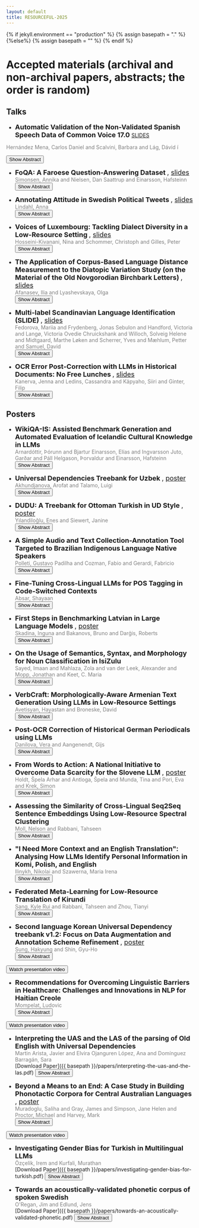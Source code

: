 ```yaml
---
layout: default
title: RESOURCEFUL-2025
---
```

{% if jekyll.environment  == "production" %}
        {% assign basepath = "." %}
        {%else%}
        {% assign basepath = "" %}
        {% endif %}

# Accepted materials (archival and non-archival papers, abstracts; the order is random)

## Talks

  *  <font size="4"> <b> Automatic Validation of the Non-Validated Spanish Speech Data of Common Voice 17.0 </b> </font>
  [SLIDES](./slides/hernandez-mena-slides.pdf)

  <span style="color:gray"> Hernández Mena, Carlos Daniel and Scalvini, Barbara and Lág, Dávid í </span>  
  
  <button onclick="toggleAbstract('abstract1')">Show Abstract</button>
  <div id="abstract1" class="abstract" style="display:none;">Mozilla Common Voice is a crowdsourced project that aims to create a public, multilingual dataset of voice recordings for training speech recognition models. In Common Voice, anyone can contribute by donating or validating recordings in various languages. However, despite the availability of many recordings in certain languages, a significant percentage remains unvalidated by users. This is the case for Spanish, where in version 17.0 of Common Voice, 75% of the 2,220 hours of recordings are unvalidated. In this work, we used the Whisper recognizer to automatically validate approximately 784 hours of recordings which are more than the 562 hours validated by users. To verify the accuracy of the validation, we developed a speech recognition model based on a version of NVIDIA-NeMo’s Parakeet, which does not have an official Spanish version. Our final model achieved a WER of less than 4% on the test and validation splits of Common Voice 17.0. Both the model and the speech corpus are publicly available on Hugging Face.</div>

  *  <font size="4"> <b> FoQA: A Faroese Question-Answering Dataset </b>, [slides](./slides/simonsen-slides.pdf)</font>  
  <span style="color:gray"> Simonsen, Annika and Nielsen, Dan Saattrup and Einarsson, Hafsteinn </span>  
  <button onclick="toggleAbstract('abstract2')">Show Abstract</button>
  <div id="abstract2" class="abstract" style="display:none;">We present FoQA, a Faroese extractive question-answering (QA) dataset with 2,000 samples, created using a semi-automated approach combining Large Language Models (LLMs) and human validation. The dataset was generated from Faroese Wikipedia articles using GPT-4-turbo for initial QA generation, followed by question rephrasing to increase complexity and native speaker validation to ensure quality. We provide baseline performance metrics for FoQA across multiple models, including LLMs and BERT, demonstrating its effectiveness in evaluating Faroese QA performance. The dataset is released in three versions: a validated set of 2,000 samples, a complete set of all 10,001 generated samples, and a set of 2,395 rejected samples for error analysis.</div>

  *  <font size="4"> <b> Annotating Attitude in Swedish Political Tweets </b>, [slides](./slides/lindahl-slides.pdf) </font>  
  <span style="color:gray"> Lindahl, Anna </span>  
  <button onclick="toggleAbstract('abstract4')">Show Abstract</button>
  <div id="abstract4" class="abstract" style="display:none;">There is a lack of Swedish datasets annotated for emotional and argumentative language. This work therefore presents an annotation procedure and a dataset of Swedish political tweets. The tweets are annotated for positive and negative attitude. Challenges with this type of annotation is identified and described. The evaluation shows that the annotators do not agree on where to annotate spans, but that they agree on labels. This is demonstrated with a new implementation of the agreement coefficient Krippendorff's unitized alpha.</div>

  *  <font size="4"> <b> Voices of Luxembourg: Tackling Dialect Diversity in a Low-Resource Setting </b>, [slides](./slides/hosseini-kivanani-slides.pdf) </font>  
  <span style="color:gray"> Hosseini-Kivanani, Nina and Schommer, Christoph and Gilles, Peter </span>  
  <button onclick="toggleAbstract('abstract5')">Show Abstract</button>
  <div id="abstract5" class="abstract" style="display:none;">
    Dialect classification is essential for preserving linguistic diversity, particularly in low-resource languages such as Luxembourgish. This study introduces one of the first systematic approaches to classifying Luxembourgish dialects, addressing phonetic, prosodic, and lexical variations across four major regions. We benchmarked multiple models, including state-of-the-art pre-trained speech models like Wav2Vec2, XLSR-Wav2Vec2, and Whisper, alongside traditional approaches such as Random Forest and CNN-LSTM. To overcome data limitations, we applied targeted data augmentation strategies and analyzed their impact on model performance. Our findings highlight the superior performance of CNN-Spectrogram and CNN-LSTM models while identifying the strengths and limitations of data augmentation. This work establishes foundational benchmarks and provides actionable insights for advancing dialectal NLP in Luxembourgish and other low-resource languages.
  </div>

  *  <font size="4"> <b> The Application of Corpus-Based Language Distance Measurement to the Diatopic Variation Study (on the Material of the Old Novgorodian Birchbark Letters) </b>, [slides](./slides/afanasev-slides.pdf) </font>  
  <span style="color:gray"> Afanasev, Ilia and Lyashevskaya, Olga </span>  
  <button onclick="toggleAbstract('abstract6')">Show Abstract</button>
  <div id="abstract6" class="abstract" style="display:none;">
    The paper presents a computer-assisted exploration of a set of texts, where qualitative analysis complements the linguistically-aware vector-based language distance measurements, interpreting them through close reading and thus proving or disproving their conclusions. It proposes using a method designed for small raw corpora to explore the individual, chronological, and gender-based differences within an extinct single territorial lect, known only by a scarce collection of documents. The material under consideration is the Novgorodian birchbark letters, a set of rather small manuscripts (not a single one is more than 1000 tokens) that are witnesses of the Old Novgorodian lect, spoken on the territories of modern Novgorod and Staraya Russa at the first half of the first millennium CE. The study shows the existence of chronological variation, a mild degree of individual variation, and almost absent gender-based differences. Possible prospects of the study include its application to the newly discovered birchbark letters and using an outgroup for more precise measurements.
  </div>

  *  <font size="4"> <b> Multi-label Scandinavian Language Identification (SLIDE) </b>, [slides](./slides/fedorova-slides.pdf) </font>  
  <span style="color:gray"> Fedorova, Mariia and Frydenberg, Jonas Sebulon and Handford, Victoria and Langø, Victoria Ovedie Chruickshank and Willoch, Solveig Helene and Midtgaard, Marthe Løken and Scherrer, Yves and Mæhlum, Petter and Samuel, David </span>  
  <button onclick="toggleAbstract('abstract7')">Show Abstract</button>
  <div id="abstract7" class="abstract" style="display:none;">
    Identifying closely related languages at sentence level is difficult, in particular because it is often impossible to assign a sentence to a single language. In this paper, we focus on multi-label sentence-level Scandinavian language identification (LID) for Danish, Norwegian Bokmål, Norwegian Nynorsk, and Swedish. We present the Scandinavian Language Identification and Evaluation, SLIDE, a manually curated multi-label evaluation dataset and a suite of LID models with varying speed–accuracy tradeoffs. We demonstrate that the ability to identify multiple languages simultaneously is necessary for any accurate LID method, and present a novel approach to training such multi-label LID models.
  </div>

  *  <font size="4"> <b> OCR Error Post-Correction with LLMs in Historical Documents: No Free Lunches </b>, [slides](./slides/kanerva-slides.pdf) </font>  
  <span style="color:gray"> Kanerva, Jenna and Ledins, Cassandra and Käpyaho, Siiri and Ginter, Filip </span>  
  <button onclick="toggleAbstract('abstract8')">Show Abstract</button>
  <div id="abstract8" class="abstract" style="display:none;">
    Optical Character Recognition (OCR) systems often introduce errors when transcribing historical documents, leaving room for post-correction to improve text quality. This study evaluates the use of open-weight LLMs for OCR error correction in historical English and Finnish datasets. We explore various strategies, including parameter optimization, quantization, segment length effects, and text continuation methods. Our results demonstrate that while modern LLMs show promise in reducing character error rates (CER) in English, a practically useful performance for Finnish was not reached. Our findings highlight the potential and limitations of LLMs in scaling OCR post-correction for large historical corpora.
  </div>


## Posters

  *  <font size="4"> <b> WikiQA-IS: Assisted Benchmark Generation and Automated Evaluation of Icelandic Cultural Knowledge in LLMs </b> </font>  
  <span style="color:gray"> Arnardóttir, Þórunn and Bjartur Einarsson, Elías and Ingvarsson Juto, Garðar and Páll Helgason, Þorvaldur and Einarsson, Hafsteinn </span>  
  <button onclick="toggleAbstract('abstract3')">Show Abstract</button>
  <div id="abstract3" class="abstract" style="display:none;">This paper presents WikiQA-IS, a novel question-answering dataset focusing on Icelandic culture and history, along with an automated pipeline for dataset generation and evaluation. Leveraging GPT-4 to create questions and answers based on Icelandic Wikipedia articles and news sources, we produced a high-quality corpus of 2,000 question-answer pairs. We introduce an automatic evaluation method using GPT-4o as a judge, which shows strong agreement with human evaluations. Our benchmark reveals varying performances across different language models, with closed-source models generally outperforming open-weights alternatives. This work contributes a resource for evaluating language models' knowledge of Icelandic culture and offers a replicable framework for creating similar datasets in other cultural contexts.</div>

  *  <font size="4"> <b> Universal Dependencies Treebank for Uzbek </b>, [poster](./slides/akhundjanova-poster.pdf) </font>  
  <span style="color:gray"> Akhundjanova, Arofat and Talamo, Luigi </span>  
  <button onclick="toggleAbstract('abstract9')">Show Abstract</button>
  <div id="abstract9" class="abstract" style="display:none;">We present the first Universal Dependencies treebank for Uzbek, a low-resource language from the Turkic family. The treebank contains 500 sentences (5850 tokens) sourced from the news and fiction genres and it is annotated for lemmas, part-of-speech (POS) tags, morphological features, and dependency relations. We describe our methodology for building the treebank, which consists of a mix of manual and automatic annotation and discuss some constructions of the Uzbek language that pose challenges to the UD framework.</div>

  *  <font size="4"> <b> DUDU: A Treebank for Ottoman Turkish in UD Style </b>, [poster](./slides/yilandiloglu-poster.pdf) </font>  
  <span style="color:gray"> Yılandiloğlu, Enes and Siewert, Janine </span>  
  <button onclick="toggleAbstract('abstract10')">Show Abstract</button>
  <div id="abstract10" class="abstract" style="display:none;">This paper introduces a recently released Ottoman Turkish (ota) treebank in Universal Dependencies (UD) style, DUDU. The DUDU Treebank consists of 1,064 automatically annotated and manually corrected sentences. The texts were manually collected from various academic or literary sources available on the Internet. Following preprocessing, the sentences were annotated using a MaCHAMP-based neural network model utilizing the large language model (LLM) architecture and manually corrected. The treebank became publicly available with the 2.14 release, and future steps involve expanding the treebank with more data and refining the annotation scheme. The treebank is the first and only treebank that utilizes the IJMES transliteration alphabet. The treebank not only gives insight on Ottoman Turkish lexically, morphologically, and syntactically, but also provides a small but robust test set for future computational models for Ottoman Turkish.</div>

  *  <font size="4"> <b> A Simple Audio and Text Collection-Annotation Tool Targeted to Brazilian Indigenous Language Native Speakers </b> </font>  
  <span style="color:gray"> Polleti, Gustavo Padilha and Cozman, Fabio and Gerardi, Fabricio </span>  
  <button onclick="toggleAbstract('abstract11')">Show Abstract</button>
  <div id="abstract11" class="abstract" style="display:none;">In this paper we present an audio and text annotation tool for native speakers, with a particular focus on Brazilian indigenous languages. Our tool simplifies the process of language resource annotation and employs gamefication techniques typically found in language learning games. Then we describe the annotation tool and present preliminary results for the Bororo language. We discuss the limitations of our tool, highlighting ethical and practical implementation concerns.</div>

  *  <font size="4"> <b> Fine-Tuning Cross-Lingual LLMs for POS Tagging in Code-Switched Contexts </b> </font>  
  <span style="color:gray"> Absar, Shayaan </span>  
  <button onclick="toggleAbstract('abstract12')">Show Abstract</button>
  <div id="abstract12" class="abstract" style="display:none;">Code-switching (CS) involves speakers switching between two (or potentially more) languages during conversation and is a common phenomenon in bilingual communities. The majority of NLP research has been devoted to mono-lingual language modelling. Consequentially, most models perform poorly on code-switched data. This paper investigates the effectiveness of Cross-Lingual Large Language Models on the task of POS (Part-of-Speech) tagging in code-switched contexts, once they have undergone a fine-tuning process. The models are trained on code-switched combinations of Indian languages and English. This paper also seeks to investigate whether fine-tuned models are able to generalise and POS tag code-switched combinations that were not a part of the fine-tuning dataset. Additionally, this paper presents a new metric, the S-index (Switching-Index), for measuring the level of code-switching within an utterance.</div>

  *  <font size="4"> <b> First Steps in Benchmarking Latvian in Large Language Models </b>, [poster](./slides/skadina-poster.pdf) </font>  
  <span style="color:gray"> Skadina, Inguna and Bakanovs, Bruno and Darģis, Roberts </span>  
  <button onclick="toggleAbstract('abstract13')">Show Abstract</button>
  <div id="abstract13" class="abstract" style="display:none;">The performance of multilingual large language models (LLMs) in low-resource languages, such as Latvian, has been under-explored. In this paper, we investigate the capabilities of several open and commercial LLMs in the Latvian language understanding tasks. We evaluate these models across several well-known benchmarks, such as the Choice of Plausible Alternatives (COPA) and Measuring Massive Multitask Language Understanding (MMLU), which were adapted into Latvian using machine translation. Our results highlight significant variability in model performance, emphasizing the challenges of extending LLMs to low-resource languages. We also analyze the effect of post-editing on machine-translated datasets, observing notable improvements in model accuracy, particularly with BERT-based architectures. We also assess open-source LLMs using the Belebele dataset, showcasing competitive performance from open-weight models when compared to proprietary systems. This study reveals key insights into the limitations of current LLMs in low-resource settings and provides datasets for future benchmarking efforts.</div>

  *  <font size="4"> <b> On the Usage of Semantics, Syntax, and Morphology for Noun Classification in IsiZulu </b> </font>  
  <span style="color:gray"> Sayed, Imaan and Mahlaza, Zola and van der Leek, Alexander and Mopp, Jonathan and Keet, C. Maria </span>  
  <button onclick="toggleAbstract('abstract14')">Show Abstract</button>
  <div id="abstract14" class="abstract" style="display:none;">There is limited work aimed at solving the core task of noun classification for Nguni languages. The task focuses on identifying the semantic categorisation of each noun and plays a crucial role in the ability to form semantically and morphologically valid sentences. The work by Byamugisha (2022) was the first to tackle the problem for a related, but non-Nguni, language. While there have been efforts to replicate it for a Nguni language, there has been no effort focused on comparing the technique used in the original work vs. contemporary neural methods or a number of traditional machine learning classification techniques that do not rely on human-guided knowledge to the same extent. We reproduce Byamugisha (2022)’s work with different configurations to account for differences in access to datasets and resources, compare the approach with a pre-trained transformer-based model, and traditional machine learning models that relyon less human-guided knowledge. The newly created data-driven models outperform the knowledge-infused models, with the best performing models achieving an F1 score of 0.97.</div>

  *  <font size="4"> <b> VerbCraft: Morphologically-Aware Armenian Text Generation Using LLMs in Low-Resource Settings </b> </font>  
  <span style="color:gray"> Avetisyan, Hayastan and Broneske, David </span>  
  <button onclick="toggleAbstract('abstract15')">Show Abstract</button>
  <div id="abstract15" class="abstract" style="display:none;">Understanding and generating morphologically complex verb forms is a critical challenge in Natural Language Processing (NLP), particularly for low-resource languages like Armenian. Armenian's verb morphology encodes multiple layers of grammatical information, such as tense, aspect, mood, voice, person, and number, requiring nuanced computational modeling. We introduce VerbCraft, a novel neural model that integrates explicit morphological classifiers into the mBART-50 architecture. VerbCraft achieves a BLEU score of 0.4899 on test data, compared to the baseline's 0.9975, reflecting its focus on prioritizing morphological precision over fluency. With over 99\% accuracy in aspect and voice predictions and robust performance on rare and irregular verb forms, VerbCraft addresses data scarcity through synthetic data generation with human-in-the-loop validation. Beyond Armenian, it offers a scalable framework for morphologically rich, low-resource languages, paving the way for linguistically informed NLP systems and advancing language preservation efforts.</div>

  *  <font size="4"> <b> Post-OCR Correction of Historical German Periodicals using LLMs </b> </font>  
  <span style="color:gray"> Danilova, Vera and Aangenendt, Gijs </span>  
  <button onclick="toggleAbstract('abstract16')">Show Abstract</button>
  <div id="abstract16" class="abstract" style="display:none;">
    Optical Character Recognition (OCR) is critical for accurate access to historical corpora, providing a foundation for processing pipelines and the reliable interpretation of historical texts. Despite advances, the quality of OCR in historical documents remains limited, often requiring post-OCR correction to address residual errors. Building on recent progress with instruction-tuned Llama 2 models applied to English historical newspapers, we examine the potential of German Llama 2 and Mistral models for post-OCR correction of German medical historical periodicals. We perform instruction tuning using two configurations of training data, augmenting our small annotated dataset with two German datasets from the same time period. The results demonstrate that German Mistral enhances the raw OCR output, achieving a lower average word error rate (WER). However, the average character error rate (CER) either decreases or remains unchanged across all models considered. We perform an analysis of performance within the error groups and provide an interpretation of the results.
  </div>

  *  <font size="4"> <b> From Words to Action: A National Initiative to Overcome Data Scarcity for the Slovene LLM </b>, [poster](./slides/arhar-holdt-poster.pdf) </font>  
  <span style="color:gray"> Holdt, Špela Arhar and Antloga, Špela and Munda, Tina and Pori, Eva and Krek, Simon </span>  
  <button onclick="toggleAbstract('abstract17')">Show Abstract</button>
  <div id="abstract17" class="abstract" style="display:none;">
    Large Language Models (LLMs) have demonstrated significant potential in natural language processing, but they depend on vast, diverse datasets, creating challenges for languages with limited resources. The paper presents a national initiative that addresses these challenges for Slovene. We outline strategies for large-scale text collection, including the creation of an online platform to engage the broader public in contributing texts and a communication campaign promoting openly accessible and transparently developed LLMs.
  </div>

  *  <font size="4"> <b> Assessing the Similarity of Cross-Lingual Seq2Seq Sentence Embeddings Using Low-Resource Spectral Clustering </b> </font>  
  <span style="color:gray"> Moll, Nelson and Rabbani, Tahseen </span>  
  <button onclick="toggleAbstract('abstract18')">Show Abstract</button>
  <div id="abstract18" class="abstract" style="display:none;">
    In this work, we study the cross-lingual distance of machine translations through alignment of seq2seq representations over small corpora. First, we use the M2M100 model to collect sentence-level representations of The Book of Revelation in several languages. We then perform unsupervised manifold alignment (spectral clustering) between these collections of embeddings. As verses between translations are not necessarily aligned, our procedure falls under the challenging, but more realistic non-correspondence regime. The cost function associated with each alignment is used to rank the relative (machine) similarity of one language to another. We then perform correspondent alignment over another cluster of languages, this time using FLORES+ parallel NLLB model embeddings. Our experiments demonstrate that the representations of closely-related languages group closely, and are cheap to align (requiring <1000 sentences) via our strategy.
  </div>

  *  <font size="4"> <b> "I Need More Context and an English Translation": Analysing How LLMs Identify Personal Information in Komi, Polish, and English </b> </font>  
  <span style="color:gray"> Ilinykh, Nikolai and Szawerna, Maria Irena </span>  
  <button onclick="toggleAbstract('abstract19')">Show Abstract</button>
  <div id="abstract19" class="abstract" style="display:none;">
    Automatic identification of personal information (PI) is particularly difficult for languages with limited linguistic resources. Recently, large language models (LLMs) have been applied to various tasks involving low-resourced languages, but their capability to process PI in such contexts remains under-explored. In this paper we provide a qualitative analysis of the outputs from three LLMs prompted to identify PI in texts written in Komi (Permyak and Zyrian), Polish, and English. Our analysis highlights challenges in using pre-trained LLMs for PI identification in both low- and medium-resourced languages. It also motivates the need to develop LLMs that understand the differences in how PI is expressed across languages with varying levels of availability of linguistic resources.
  </div>

  *  <font size="4"> <b> Federated Meta-Learning for Low-Resource Translation of Kirundi </b> </font>  
  <span style="color:gray"> Sang, Kyle Rui and Rabbani, Tahseen and Zhou, Tianyi </span>  
  <button onclick="toggleAbstract('abstract20')">Show Abstract</button>
  <div id="abstract20" class="abstract" style="display:none;">
    In this work, we reframe multilingual neural machine translation (NMT) as a federated meta-learning problem and introduce a translation dataset for the low-resource Kirundi language. We aggregate machine translation models locally trained on varying (but related) source languages to produce a global meta-model that encodes abstract representations of key semantic structures relevant to the parent languages. We then use the Reptile algorithm and Optuna fine-tuning to fit the global model onto a target language. The target language may live outside the subset of parent languages (such as closely-related dialects or sibling languages), which is particularly useful for languages with limitedly available sentence pairs. We first develop a novel dataset of Kirundi-English sentence pairs curated from Biblical translation. We then demonstrate that a federated learning approach can produce a tiny 4.8M Kirundi translation model and a stronger NLLB-600M model which performs well on both our Biblical corpus and the FLORES-200 Kirundi corpus.
  </div>

  *  <font size="4"> <b> Second language Korean Universal Dependency treebank v1.2: Focus on Data Augmentation and Annotation Scheme Refinement </b>, [poster](./slides/sung-shin-poster.pdf) </font>  
  <span style="color:gray"> Sung, Hakyung and Shin, Gyu-Ho </span>  
  <button onclick="toggleAbstract('abstract21')">Show Abstract</button>
  <div id="abstract21" class="abstract" style="display:none;">
    We expand the second language (L2) Korean Universal Dependencies (UD) treebank with 5,454 manually annotated sentences. The annotation guidelines are also revised to better align with the UD framework. Using this enhanced treebank, we fine-tune three Korean language models—Stanza, spaCy, and Trankit—and evaluate their performance on in-domain and out-of-domain L2-Korean datasets. The results show that fine-tuning significantly improves their performance across various metrics, thus highlighting the importance of using well-tailored L2 datasets for fine-tuning first-language-based, general-purpose language models for the morphosyntactic analysis of L2 data.
  </div>
  <button onclick="toggleDisplay('video1')">Watch presentation video</button>
  <div id="video1" class="video" style="display:none;">
  <iframe 
    src="https://drive.google.com/file/d/1o1BO4B8dmOESO9sxLLqcLzIxoPubXPOq/preview"
    width="640"
    height="480"
    allow="autoplay"
  ></iframe>
  </div>

  *  <font size="4"> <b> Recommendations for Overcoming Linguistic Barriers in Healthcare: Challenges and Innovations in NLP for Haitian Creole </b> </font>  
  <span style="color:gray"> Mompelat, Ludovic </span>  
  <button onclick="toggleAbstract('abstract22')">Show Abstract</button>
  <div id="abstract22" class="abstract" style="display:none;">
    Haitian Creole, spoken by millions in Haiti and its diaspora, remains underrepresented in Natural Language Processing (NLP) research, limiting the availability of effective translation tools. In Miami, a significant Haitian Creole-speaking population faces healthcare disparities exacerbated by language barriers. Existing translation systems fail to address key challenges such as linguistic variation within the Creole language, frequent code-switching, and the lack of standardized medical terminology. This work proposes a structured methodology for the development of an AI-assisted translation and interpretation tool tailored for patient-provider communication in a medical setting. To achieve this, we propose a hybrid NLP approach that integrates fine-tuned Large Language Models (LLMs) with traditional machine translation methods. This combination ensures accurate, context-sensitive translation that adapts to both formal medical discourse and conversational registers while maintaining linguistic consistency. Additionally, we discuss data collection strategies, annotation challenges, and evaluation metrics necessary for building an ethically designed, scalable NLP system. By addressing these issues, this research provides a foundation for improving healthcare accessibility and linguistic equity for Haitian Creole speakers.
  </div>
  <button onclick="toggleDisplay('video2')">Watch presentation video</button>
  <div id="video2" class="video" style="display:none;">
  <iframe 
    src="https://drive.google.com/file/d/1GM7zDRkP1ZUp7x98RCjRPRwL8RPvkX6L/preview"
    width="640"
    height="480"
    allow="autoplay"
  ></iframe>
  </div>

*  <font size="4"> <b> Interpreting the UAS and the LAS of the parsing of Old English with Universal Dependencies </b> </font>  
   <span style="color:gray"> Martin Arista, Javier and Elvira Ojanguren López, Ana and Domínguez Barragán, Sara </span>  
   [Download Paper]({{ basepath }}/papers/interpreting-the-uas-and-the-las.pdf)
   <button onclick="toggleAbstract('abstract23')">Show Abstract</button>
   <div id="abstract23" class="abstract" style="display:none;">
     This paper interprets, from a linguistic point of view, the Unlabelled Attachment Score (UAS) and Labelled Attachment Score (LAS) metrics obtained in the Universal Dependencies parsing of Old English. The study assesses the performance of three distinct training methods based on the Natural Language Processing library spaCy: a baseline pipeline, a pretrained model, and a transformer-based model (MobileBERT). Using datasets ranging from 1,000 to 20,000 words, the best-performing model (pretrained model with 20,000 words) achieved 83.2% UAS and 74.2% LAS. The model performs better at identifying structural relations than at labeling specific dependency relations. There is a consistent 9 point gap between UAS and LAS across the different structural levels, including the word, the phrase, the clause, and the complex sentence. While the model shows high accuracy in morphologically marked local relations and morphological feature recognition (often over 90%), its accuracy is lower with long-distance dependencies and complex syntactic structures. Particularly problematic areas include non-projective dependencies, fixed expressions, copulative constructions, and double object constructions. The conclusion is reached that improving parsing accuracy will require larger training datasets and a fine-grained analysis of complex syntactic relations that is compatible with the strong performance reached in morphological feature recognition.
   </div>

  *  <font size="4"> <b> Beyond a Means to an End: A Case Study in Building Phonotactic Corpora for Central Australian Languages </b>, [poster](./slides/muradoglu-poster.pdf) </font>  
  <span style="color:gray"> Muradoglu, Saliha and Gray, James and Simpson, Jane Helen and Proctor, Michael and Harvey, Mark </span>  
  <button onclick="toggleAbstract('abstract24')">Show Abstract</button>
  <div id="abstract24" class="abstract" style="display:none;">
    Linguistic datasets are essential across fields: computational linguists use them for NLP development, theoretical linguists for statistical arguments supporting hypotheses about language, and documentary linguists for preserving examples and aiding grammatical descriptions. Transforming raw data (e.g., recordings or dictionaries) into structured forms (e.g., tables) requires non-trivial decisions within processing pipelines. This paper highlights the importance of these processes in understanding linguistic systems. Our contributions include: (1) an interactive dashboard for four central Australian languages with custom filters, and (2) demonstrating how data processing decisions influence measured outcomes.
  </div>
  <button onclick="toggleDisplay('video3')">Watch presentation video</button>
  <div id="video3" class="video" style="display:none;">
  <iframe 
    src="https://drive.google.com/file/d/1tBPM1z4sEL1imTXOQ_gFtlnCaej5iBCN/preview"
    width="640"
    height="480"
    allow="autoplay"
  ></iframe>
  </div>

  *  <font size="4"> <b> Investigating Gender Bias for Turkish in Multilingual LLMs </b> </font>  
  <span style="color:gray">Özçelik, Irem and Kurfali, Murathan </span>  
     [Download Paper]({{ basepath }}/papers/investigating-gender-bias-for-turkish.pdf)
  <button onclick="toggleAbstract('abstract25')">Show Abstract</button>
  <div id="abstract25" class="abstract" style="display:none;">
    In this study, we examine patterns of gender bias in Large Language Models (LLMs) for Turkish by comparing models of different sizes and architectures. To capture subtle forms of bias, including the double bind effect, we created a culturally relevant dataset consisting of professions, personal traits, and their combinations. Our findings reveal that gender bias persists across the models, although variations in bias patterns suggest ongoing efforts to mitigate it.
  </div>

  *  <font size="4"> <b> Towards an acoustically-validated phonetic corpus of spoken Swedish </b> </font>  
  <span style="color:gray">O'Regan, Jim and Edlund, Jens </span>  
     [Download Paper]({{ basepath }}/papers/towards-an-acoustically-validated-phonetic.pdf)
  <button onclick="toggleAbstract('abstract26')">Show Abstract</button>
  <div id="abstract26" class="abstract" style="display:none;">
    In this document, we describe ongoing work towards the creation of a phonetically transcribed corpus of spoken Swedish, with aims towards creating a pronunciation dictionary that takes into account dialectal variation. Using speeches from the Swedish Riksdag (Parliament), we use the output of a phonetic recognition system to validate pronunciations for a variety of Swedish dialects.
  </div>

<script>
function toggleAbstract(id) {
    var abstract = document.getElementById(id);
    if (abstract.style.display === "none") {
        abstract.style.display = "block";
    } else {
        abstract.style.display = "none";
    }
}
</script>

<script>
  function toggleDisplay(id) {
    var el = document.getElementById(id);
    if (el.style.display === "none" || el.style.display === "") {
      el.style.display = "block";
    } else {
      el.style.display = "none";
    }
  }
</script>
